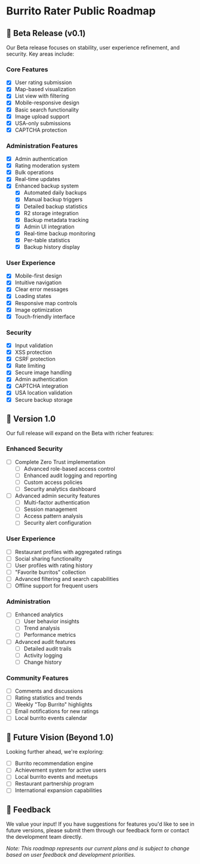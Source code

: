 # Burrito Rater Public Roadmap

## 🚀 Beta Release (v0.1)

Our Beta release focuses on stability, user experience refinement, and security. Key areas include:

### Core Features
- [x] User rating submission
- [x] Map-based visualization
- [x] List view with filtering
- [x] Mobile-responsive design
- [x] Basic search functionality
- [x] Image upload support
- [x] USA-only submissions
- [x] CAPTCHA protection

### Administration Features
- [x] Admin authentication
- [x] Rating moderation system
- [x] Bulk operations
- [x] Real-time updates
- [x] Enhanced backup system
  - [x] Automated daily backups
  - [x] Manual backup triggers
  - [x] Detailed backup statistics
  - [x] R2 storage integration
  - [x] Backup metadata tracking
  - [x] Admin UI integration
  - [x] Real-time backup monitoring
  - [x] Per-table statistics
  - [x] Backup history display

### User Experience
- [x] Mobile-first design
- [x] Intuitive navigation
- [x] Clear error messages
- [x] Loading states
- [x] Responsive map controls
- [x] Image optimization
- [x] Touch-friendly interface

### Security
- [x] Input validation
- [x] XSS protection
- [x] CSRF protection
- [x] Rate limiting
- [x] Secure image handling
- [x] Admin authentication
- [x] CAPTCHA integration
- [x] USA location validation
- [x] Secure backup storage

## 🌮 Version 1.0

Our full release will expand on the Beta with richer features:

### Enhanced Security
- [ ] Complete Zero Trust implementation
  - [ ] Advanced role-based access control
  - [ ] Enhanced audit logging and reporting
  - [ ] Custom access policies
  - [ ] Security analytics dashboard
- [ ] Advanced admin security features
  - [ ] Multi-factor authentication
  - [ ] Session management
  - [ ] Access pattern analysis
  - [ ] Security alert configuration

### User Experience
- [ ] Restaurant profiles with aggregated ratings
- [ ] Social sharing functionality
- [ ] User profiles with rating history
- [ ] "Favorite burritos" collection
- [ ] Advanced filtering and search capabilities
- [ ] Offline support for frequent users

### Administration
- [ ] Enhanced analytics
  - [ ] User behavior insights
  - [ ] Trend analysis
  - [ ] Performance metrics
- [ ] Advanced audit features
  - [ ] Detailed audit trails
  - [ ] Activity logging
  - [ ] Change history

### Community Features
- [ ] Comments and discussions
- [ ] Rating statistics and trends
- [ ] Weekly "Top Burrito" highlights
- [ ] Email notifications for new ratings
- [ ] Local burrito events calendar

## 🔮 Future Vision (Beyond 1.0)

Looking further ahead, we're exploring:

- [ ] Burrito recommendation engine
- [ ] Achievement system for active users
- [ ] Local burrito events and meetups
- [ ] Restaurant partnership program
- [ ] International expansion capabilities

## 📝 Feedback

We value your input! If you have suggestions for features you'd like to see in future versions, please submit them through our feedback form or contact the development team directly.

*Note: This roadmap represents our current plans and is subject to change based on user feedback and development priorities.* 